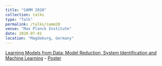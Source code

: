 ```yaml
---
title: "SAMM 2020"
collection: talks
type: "Talk"
permalink: /talks/samm20
venue: "Max Planck Institute"
date: 2020-07-01
location: "Magdeburg, Germany"
---
```


[Learning Models from Data: Model Reduction, System Identification and Machine Learning](https://www.mpi-magdeburg.mpg.de/csc/events/samm20) - [Poster](https://www.researchgate.net/publication/349977699_Artificial_neural_network_for_bifurcating_phenomena_modelled_by_nonlinear_parametrized_PDEs)